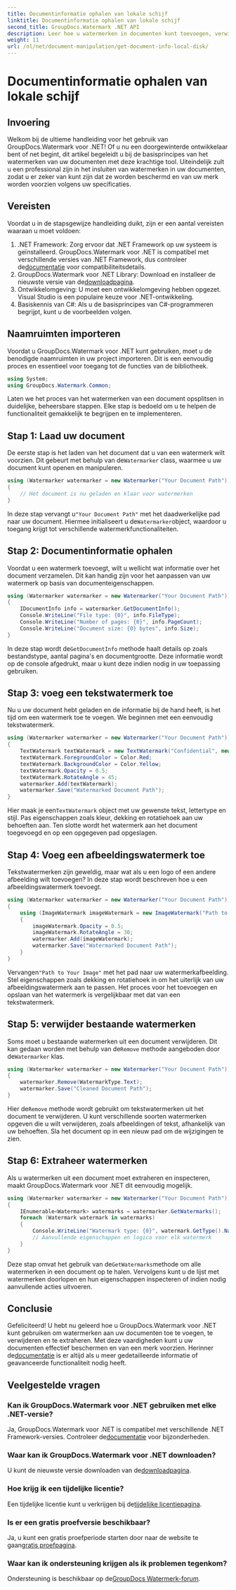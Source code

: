 ```yaml
---
title: Documentinformatie ophalen van lokale schijf
linktitle: Documentinformatie ophalen van lokale schijf
second_title: GroupDocs.Watermark .NET API
description: Leer hoe u watermerken in documenten kunt toevoegen, verwijderen en extraheren met behulp van GroupDocs voor .NET met deze uitgebreide stapsgewijze handleiding.
weight: 11
url: /nl/net/document-manipulation/get-document-info-local-disk/
---
```


# Documentinformatie ophalen van lokale schijf

## Invoering
Welkom bij de ultieme handleiding voor het gebruik van GroupDocs.Watermark voor .NET! Of u nu een doorgewinterde ontwikkelaar bent of net begint, dit artikel begeleidt u bij de basisprincipes van het watermerken van uw documenten met deze krachtige tool. Uiteindelijk zult u een professional zijn in het insluiten van watermerken in uw documenten, zodat u er zeker van kunt zijn dat ze worden beschermd en van uw merk worden voorzien volgens uw specificaties.
## Vereisten
Voordat u in de stapsgewijze handleiding duikt, zijn er een aantal vereisten waaraan u moet voldoen:
1.  .NET Framework: Zorg ervoor dat .NET Framework op uw systeem is geïnstalleerd. GroupDocs.Watermark voor .NET is compatibel met verschillende versies van .NET Framework, dus controleer de[documentatie](https://tutorials.groupdocs.com/Watermark/net/) voor compatibiliteitsdetails.
2.  GroupDocs.Watermark voor .NET Library: Download en installeer de nieuwste versie van de[downloadpagina](https://releases.groupdocs.com/Watermark/net/).
3. Ontwikkelomgeving: U moet een ontwikkelomgeving hebben opgezet. Visual Studio is een populaire keuze voor .NET-ontwikkeling.
4. Basiskennis van C#: Als u de basisprincipes van C#-programmeren begrijpt, kunt u de voorbeelden volgen.
## Naamruimten importeren
Voordat u GroupDocs.Watermark voor .NET kunt gebruiken, moet u de benodigde naamruimten in uw project importeren. Dit is een eenvoudig proces en essentieel voor toegang tot de functies van de bibliotheek.
```csharp
using System;
using GroupDocs.Watermark.Common;
```
Laten we het proces van het watermerken van een document opsplitsen in duidelijke, beheersbare stappen. Elke stap is bedoeld om u te helpen de functionaliteit gemakkelijk te begrijpen en te implementeren.
## Stap 1: Laad uw document
 De eerste stap is het laden van het document dat u van een watermerk wilt voorzien. Dit gebeurt met behulp van de`Watermarker` class, waarmee u uw document kunt openen en manipuleren.
```csharp
using (Watermarker watermarker = new Watermarker("Your Document Path"))
{
    // Het document is nu geladen en klaar voor watermerken
}
```
 In deze stap vervangt u`"Your Document Path"` met het daadwerkelijke pad naar uw document. Hiermee initialiseert u de`Watermarker`object, waardoor u toegang krijgt tot verschillende watermerkfunctionaliteiten.
## Stap 2: Documentinformatie ophalen
Voordat u een watermerk toevoegt, wilt u wellicht wat informatie over het document verzamelen. Dit kan handig zijn voor het aanpassen van uw watermerk op basis van documenteigenschappen.

```csharp
using (Watermarker watermarker = new Watermarker("Your Document Path"))
{
    IDocumentInfo info = watermarker.GetDocumentInfo();
    Console.WriteLine("File type: {0}", info.FileType);
    Console.WriteLine("Number of pages: {0}", info.PageCount);
    Console.WriteLine("Document size: {0} bytes", info.Size);
}
```
 In deze stap wordt de`GetDocumentInfo` methode haalt details op zoals bestandstype, aantal pagina's en documentgrootte. Deze informatie wordt op de console afgedrukt, maar u kunt deze indien nodig in uw toepassing gebruiken.
## Stap 3: voeg een tekstwatermerk toe
Nu u uw document hebt geladen en de informatie bij de hand heeft, is het tijd om een watermerk toe te voegen. We beginnen met een eenvoudig tekstwatermerk.

```csharp
using (Watermarker watermarker = new Watermarker("Your Document Path"))
{
    TextWatermark textWatermark = new TextWatermark("Confidential", new Font("Arial", 36));
    textWatermark.ForegroundColor = Color.Red;
    textWatermark.BackgroundColor = Color.Yellow;
    textWatermark.Opacity = 0.5;
    textWatermark.RotateAngle = 45;
    watermarker.Add(textWatermark);
    watermarker.Save("Watermarked Document Path");
}
```
 Hier maak je een`TextWatermark` object met uw gewenste tekst, lettertype en stijl. Pas eigenschappen zoals kleur, dekking en rotatiehoek aan uw behoeften aan. Ten slotte wordt het watermerk aan het document toegevoegd en op een opgegeven pad opgeslagen.
## Stap 4: Voeg een afbeeldingswatermerk toe
Tekstwatermerken zijn geweldig, maar wat als u een logo of een andere afbeelding wilt toevoegen? In deze stap wordt beschreven hoe u een afbeeldingswatermerk toevoegt.

```csharp
using (Watermarker watermarker = new Watermarker("Your Document Path"))
{
    using (ImageWatermark imageWatermark = new ImageWatermark("Path to Your Image"))
    {
        imageWatermark.Opacity = 0.5;
        imageWatermark.RotateAngle = 30;
        watermarker.Add(imageWatermark);
        watermarker.Save("Watermarked Document Path");
    }
}
```
 Vervangen`"Path to Your Image"` met het pad naar uw watermerkafbeelding. Stel eigenschappen zoals dekking en rotatiehoek in om het uiterlijk van uw afbeeldingswatermerk aan te passen. Het proces voor het toevoegen en opslaan van het watermerk is vergelijkbaar met dat van een tekstwatermerk.
## Stap 5: verwijder bestaande watermerken
 Soms moet u bestaande watermerken uit een document verwijderen. Dit kan gedaan worden met behulp van de`Remove` methode aangeboden door de`Watermarker` klas.

```csharp
using (Watermarker watermarker = new Watermarker("Your Document Path"))
{
    watermarker.Remove(WatermarkType.Text);
    watermarker.Save("Cleaned Document Path");
}
```
 Hier de`Remove` methode wordt gebruikt om tekstwatermerken uit het document te verwijderen. U kunt verschillende soorten watermerken opgeven die u wilt verwijderen, zoals afbeeldingen of tekst, afhankelijk van uw behoeften. Sla het document op in een nieuw pad om de wijzigingen te zien.
## Stap 6: Extraheer watermerken
Als u watermerken uit een document moet extraheren en inspecteren, maakt GroupDocs.Watermark voor .NET dit eenvoudig mogelijk.

```csharp
using (Watermarker watermarker = new Watermarker("Your Document Path"))
{
    IEnumerable<Watermark> watermarks = watermarker.GetWatermarks();
    foreach (Watermark watermark in watermarks)
    {
        Console.WriteLine("Watermark type: {0}", watermark.GetType().Name);
        // Aanvullende eigenschappen en logica voor elk watermerk
    }
}
```
 Deze stap omvat het gebruik van de`GetWatermarks`methode om alle watermerken in een document op te halen. Vervolgens kunt u de lijst met watermerken doorlopen en hun eigenschappen inspecteren of indien nodig aanvullende acties uitvoeren.
## Conclusie
 Gefeliciteerd! U hebt nu geleerd hoe u GroupDocs.Watermark voor .NET kunt gebruiken om watermerken aan uw documenten toe te voegen, te verwijderen en te extraheren. Met deze vaardigheden kunt u uw documenten effectief beschermen en van een merk voorzien. Herinner de[documentatie](https://tutorials.groupdocs.com/Watermark/net/) is er altijd als u meer gedetailleerde informatie of geavanceerde functionaliteit nodig heeft.
## Veelgestelde vragen
### Kan ik GroupDocs.Watermark voor .NET gebruiken met elke .NET-versie?
 Ja, GroupDocs.Watermark voor .NET is compatibel met verschillende .NET Framework-versies. Controleer de[documentatie](https://tutorials.groupdocs.com/Watermark/net/) voor bijzonderheden.
### Waar kan ik GroupDocs.Watermark voor .NET downloaden?
 U kunt de nieuwste versie downloaden van de[downloadpagina](https://releases.groupdocs.com/Watermark/net/).
### Hoe krijg ik een tijdelijke licentie?
 Een tijdelijke licentie kunt u verkrijgen bij de[tijdelijke licentiepagina](https://purchase.groupdocs.com/temporary-license/).
### Is er een gratis proefversie beschikbaar?
 Ja, u kunt een gratis proefperiode starten door naar de website te gaan[gratis proefpagina](https://releases.groupdocs.com/).
### Waar kan ik ondersteuning krijgen als ik problemen tegenkom?
 Ondersteuning is beschikbaar op de[GroupDocs Watermerk-forum](https://forum.groupdocs.com/c/watermark/19).